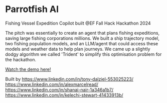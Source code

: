 # Parrotfish AI 
Fishing Vessel Expedition Copilot built @EF Fall Hack Hackathon 2024


The pitch was essentially to create an agent that plans fishing expeditions, saving large fishing corporations millions. We built a ship trajectory model, two fishing population models, and an LLM/agent that could access these models and weather data to help plan journeys. We came up a slightly dodgy algorithm we called 'Trident' to simplify this optimisation problem for the hackathon. 

[Watch the demo here!](https://www.youtube.com/watch?v=oiYNkIQfmSM
)

Built by 
https://www.linkedin.com/in/tony-dalziel-553025223/
https://www.linkedin.com/in/alexmarcelread/
https://www.linkedin.com/in/shanai-nair-1a346a1b7/
https://www.linkedin.com/in/kelechi-stewart-41433913b/